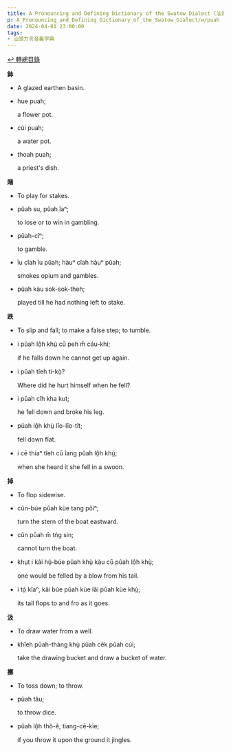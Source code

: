 ```yaml
---
title: A Pronouncing and Defining Dictionary of the Swatow Dialect (汕頭方言音義字典) / puah
p: A_Pronouncing_and_Defining_Dictionary_of_the_Swatow_Dialect/w/puah
date: 2024-04-01 23:00:00
tags: 
- 汕頭方言音義字典
---
```


[↩️ 轉總目錄](/A_Pronouncing_and_Defining_Dictionary_of_the_Swatow_Dialect)


**鉢**
- A glazed earthen basin.

- hue puah;

  a flower pot.

- cúi puah;

  a water pot.

- thoah puah;

  a priest's dish.

**賭**
- To play for stakes.

- pûah su, pûah îaⁿ;

  to lose or to win in gambling.

- pûah-cîⁿ;

  to gamble.

- īu cîah īu pûah; hàuⁿ cîah hàuⁿ pûah;

  smokes opium and gambles.

- pûah kàu sok-sok-theh;

  played till he had nothing left to stake.

**跌**
- To slip and fall; to make a false step; to tumble.

- i pûah lô̤h khṳ̀ cū peh m̄ cáu-khí;

  if he falls down he cannot get up again.

- i pûah tîeh tì-kò̤?

  Where did he hurt himself when he fell?

- i pûah cîh kha kut;

  he fell down and broke his leg.

- pûah lô̤h khṳ̀ līo-līo-tît;

  fell down flat.

- i cē thiaⁿ tîeh cū îang pûah lô̤h khṳ̀;

  when she heard it she fell in a swoon.

**掉**
- To flop sidewise.

- cûn-búe pûah kùe tang pôiⁿ;

  turn the stern of the boat eastward.

- cûn pûah m̄ tńg sin;

  cannot turn the boat.

- khṳt i kâi hṳ̂-búe pûah khṳ̀ kàu cū pûah lô̤h khṳ̀;

  one would be felled by a blow from his tail.

- i tó̤ kîaⁿ, kâi búe pûah kùe lâi pûah kùe khṳ̀;

  its tail flops to and fro as it goes.

**汲**
- To draw water from a well.

- khîeh pûah-tháng khṳ̀ pûah cêk pûah cúi;

  take the drawing bucket and draw a bucket of water.

**擲**
- To toss down; to throw.

- pûah tâu;

  to throw dice.

- pûah lô̤h thô-ĕ, tiang-cē-kìe;

  if you throw it upon the ground it jingles.